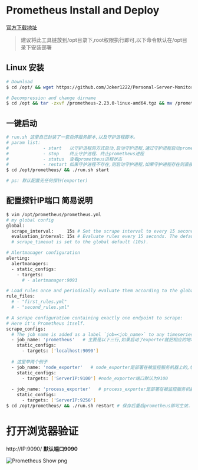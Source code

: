 # Prometheus Install and Deploy
[官方下载地址](https://prometheus.io/download/)

> 建议将此工具链放到/opt目录下,root权限执行即可,以下命令默认在/opt目录下安装部署

## Linux 安装
~~~bash
# Download
$ cd /opt/ && wget https://github.com/Joker1222/Personal-Server-Monitor/raw/master/prometheus/prometheus-2.23.0-linux-amd64.tgz

# Decompression and change dirname
$ cd /opt && tar -zxvf /prometheus-2.23.0-linux-amd64.tgz && mv /prometheus-2.23.0-linux-amd64.tgz prometheus
~~~

## 一键启动
~~~bash
# run.sh 这里自己封装了一套启停服务脚本,以及守护进程脚本。
# param list: 
#             - start   以守护进程的方式启动,启动守护进程,通过守护进程启动prometheus,日志输出在./log/目录下
#             - stop    终止守护进程、终止prometheus进程
#             - status  查看prometheus进程状态
#             - restart 如果守护进程不存在,则启动守护进程,如果守护进程存在则直接关掉prometheus进程,等待5s后prometheus被守护进程自动拉起
$ cd /opt/prometheus/ && ./run.sh start 

# ps: 默认配置无任何探针(exporter)
~~~

## 配置探针IP端口 简易说明
~~~bash
$ vim /opt/prometheus/prometheus.yml
# my global config
global:
  scrape_interval:     15s # Set the scrape interval to every 15 seconds. Default is every 1 minute.
  evaluation_interval: 15s # Evaluate rules every 15 seconds. The default is every 1 minute.
  # scrape_timeout is set to the global default (10s).

# Alertmanager configuration
alerting:
  alertmanagers:
  - static_configs:
    - targets:
      # - alertmanager:9093

# Load rules once and periodically evaluate them according to the global 'evaluation_interval'.
rule_files:
  # - "first_rules.yml"
  # - "second_rules.yml"

# A scrape configuration containing exactly one endpoint to scrape:
# Here it's Prometheus itself.
scrape_configs:
  # The job name is added as a label `job=<job_name>` to any timeseries scraped from this config.
  - job_name: 'prometheus'   # 主要是以下三行,如果启动了exporter就把相应的地址配置进去
    static_configs:
      - targets: ['localhost:9090']
      
  # 这里举两个例子
  - job_name: 'node_exporter'   # node_exporter是部署在被监控服务机器上的,填写被监控机器的IP端口(9100)
    static_configs:
      - targets: ['ServerIP:9100'] #node_exporter端口默认为9100
     
  - job_name: 'process_exporter'   # process_exporter是部署在被监控服务机器上的,填写被监控机器的IP端口(9256)
    static_configs:
      - targets: ['ServerIP:9256']
$ cd /opt/prometheus/ && ./run.sh restart # 保存后重启prometheus即可生效.
~~~

# 打开浏览器验证 <br>

http://IP:9090/ **默认端口9090** <br>

![Prometheus Show png](https://raw.githubusercontent.com/Joker1222/remote_png/master/prometheus/PrometheusShow.png)



